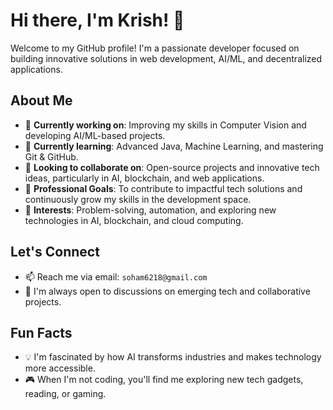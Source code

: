 # Hi there, I'm Krish! 👋

Welcome to my GitHub profile! I'm a passionate developer focused on building innovative solutions in web development, AI/ML, and decentralized applications.

## About Me
- 🔭 **Currently working on**: Improving my skills in Computer Vision and developing AI/ML-based projects.
- 🌱 **Currently learning**: Advanced Java, Machine Learning, and mastering Git & GitHub.
- 👯 **Looking to collaborate on**: Open-source projects and innovative tech ideas, particularly in AI, blockchain, and web applications.
- 💼 **Professional Goals**: To contribute to impactful tech solutions and continuously grow my skills in the development space.
- 🎯 **Interests**: Problem-solving, automation, and exploring new technologies in AI, blockchain, and cloud computing.

## Let's Connect
- 📫 Reach me via email: `soham6218@gmail.com`
- 💬 I'm always open to discussions on emerging tech and collaborative projects.

## Fun Facts
- 💡 I'm fascinated by how AI transforms industries and makes technology more accessible.
- 🎮 When I'm not coding, you'll find me exploring new tech gadgets, reading, or gaming.



